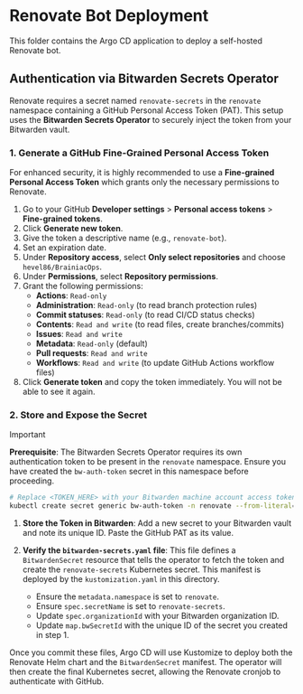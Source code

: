 # Renovate Bot Deployment

This folder contains the Argo CD application to deploy a self-hosted Renovate bot.

## Authentication via Bitwarden Secrets Operator

Renovate requires a secret named `renovate-secrets` in the `renovate` namespace containing a GitHub Personal Access Token (PAT). This setup uses the **Bitwarden Secrets Operator** to securely inject the token from your Bitwarden vault.

### 1. Generate a GitHub Fine-Grained Personal Access Token

For enhanced security, it is highly recommended to use a **Fine-grained Personal Access Token** which grants only the necessary permissions to Renovate.

1.  Go to your GitHub **Developer settings** > **Personal access tokens** > **Fine-grained tokens**.
2.  Click **Generate new token**.
3.  Give the token a descriptive name (e.g., `renovate-bot`).
4.  Set an expiration date.
5.  Under **Repository access**, select **Only select repositories** and choose `hevel86/BrainiacOps`.
6.  Under **Permissions**, select **Repository permissions**.
7.  Grant the following permissions:
    -   **Actions**: `Read-only`
    -   **Administration**: `Read-only` (to read branch protection rules)
    -   **Commit statuses**: `Read-only` (to read CI/CD status checks)
    -   **Contents**: `Read and write` (to read files, create branches/commits)
    -   **Issues**: `Read and write`
    -   **Metadata**: `Read-only` (default)
    -   **Pull requests**: `Read and write`
    -   **Workflows**: `Read and write` (to update GitHub Actions workflow files)
8.  Click **Generate token** and copy the token immediately. You will not be able to see it again.

### 2. Store and Expose the Secret

> [!IMPORTANT]
> **Prerequisite**: The Bitwarden Secrets Operator requires its own authentication token to be present in the `renovate` namespace. Ensure you have created the `bw-auth-token` secret in this namespace before proceeding.
> ```bash
> # Replace <TOKEN_HERE> with your Bitwarden machine account access token
> kubectl create secret generic bw-auth-token -n renovate --from-literal=token="<TOKEN_HERE>"
> ```

1.  **Store the Token in Bitwarden**: Add a new secret to your Bitwarden vault and note its unique ID. Paste the GitHub PAT as its value.

2.  **Verify the `bitwarden-secrets.yaml` file**: This file defines a `BitwardenSecret` resource that tells the operator to fetch the token and create the `renovate-secrets` Kubernetes secret. This manifest is deployed by the `kustomization.yaml` in this directory.
    - Ensure the `metadata.namespace` is set to `renovate`.
    - Ensure `spec.secretName` is set to `renovate-secrets`.
    - Update `spec.organizationId` with your Bitwarden organization ID.
    - Update `map.bwSecretId` with the unique ID of the secret you created in step 1.

Once you commit these files, Argo CD will use Kustomize to deploy both the Renovate Helm chart and the `BitwardenSecret` manifest. The operator will then create the final Kubernetes secret, allowing the Renovate cronjob to authenticate with GitHub.